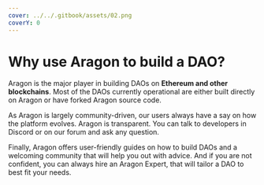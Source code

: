 ```yaml
---
cover: ../../.gitbook/assets/02.png
coverY: 0
---
```


# Why use Aragon to build a DAO?

Aragon is the major player in building DAOs on **Ethereum and other blockchains**. Most of the DAOs currently operational are either built directly on Aragon or have forked Aragon source code.&#x20;

As Aragon is largely community-driven, our users always have a say on how the platform evolves. Aragon is transparent. You can talk to developers in Discord or on our forum and ask any question.

Finally, Aragon offers user-friendly guides on how to build DAOs and a welcoming community that will help you out with advice. And if you are not confident, you can always hire an Aragon Expert, that will tailor a DAO to best fit your needs.
